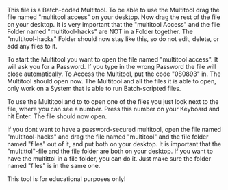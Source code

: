 This file is a Batch-coded Multitool.
To be able to use the Multitool drag the file named "multitool access" on your desktop. Now drag the rest of the file on your desktop. It is very important that the "multitool Access" and the file Folder named 
"multitool-hacks" are NOT in a Folder together. The "multitool-hacks" Folder should now stay like this, so do not edit, delete, or add any files to it.

To start the Multitool you want to open the file named "multitool access". It will ask you for a Password. If you type in the wrong Password the file will close automatically. To Access the Multitool, put the code "080893" in. The Multitool should open now. The Multitool and all the files it is able to open, only work on a System that is able to run Batch-scripted files.

To use the Multitool and to to open one of the files you just look next to the file, where you can see a number. Press this number on your Keyboard and hit Enter. The file should now open. 

If you dont want to have a password-secured multitool, open the file named "multitool-hacks" and drag the file named "multitool" and the file folder named "files" out of it, and put both on your desktop. It is important that the "multittol"-file and the file folder are both on your desktop. If you want to have the multittol in a file folder, you can do it. Just make sure the folder named "files" is in the same one.


This tool is for educational purposes only!
